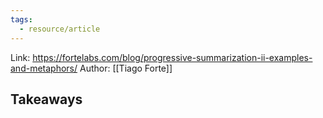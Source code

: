 ```yaml
---
tags:
  - resource/article
---
```


Link: https://fortelabs.com/blog/progressive-summarization-ii-examples-and-metaphors/
Author: [[Tiago Forte]]

## Takeaways
